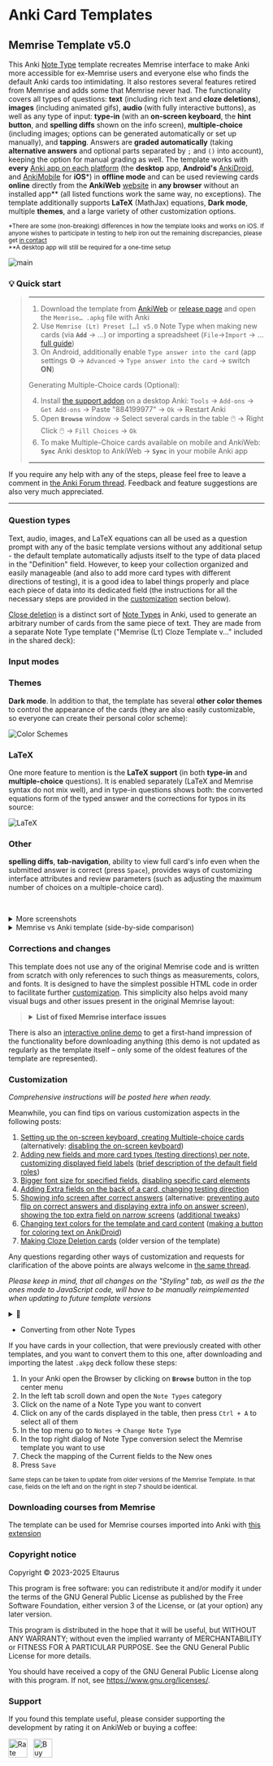 # Anki Card Templates

## Memrise Template v5.0

This Anki [Note Type](https://docs.ankiweb.net/getting-started.html#note-types) template recreates Memrise interface to make Anki more accessible for ex-Memrise users and everyone else who finds the default Anki cards too intimidating. It also restores several features retired from Memrise and adds some that Memrise never had. The functionality covers all types of questions: **text** (including rich text and **cloze deletions**), **images** (including animated gifs), **audio** (with fully interactive buttons), as well as any type of input:  **type-in** (with an **on-screen keyboard**, the **hint button**, and **spelling diffs** shown on the info screen), **multiple-choice** (including images; options can be generated automatically or set up manually), and **tapping**. Answers are **graded automatically** (taking **alternative answers** and optional parts separated by `;` and `()` into account), keeping the option for manual grading as well. The template works with **every** [Anki app on each platform](https://apps.ankiweb.net/) (the **desktop** app, **Android's** [AnkiDroid](https://play.google.com/store/apps/details?id=com.ichi2.anki), and [AnkiMobile](https://apps.apple.com/us/app/ankimobile-flashcards/id373493387) for **iOS**\*) in **offline mode** and can be used reviewing cards **online** directly from the **AnkiWeb** [website](https://ankiweb.net/decks) in **any browser** without an installed app\*\* (all listed functions work the same way, no exceptions). The template additionally supports **LaTeX** (MathJax) equations, **Dark mode**, multiple **themes**, and a large variety of other customization options.

<sup>*There are some (non-breaking) differences in how the template looks and works on iOS. If anyone wishes to participate in testing to help iron out the remaining discrepancies, please get [in contact](https://forums.ankiweb.net/t/memrise-card-template-support-thread/34233)</sup>
<br>
<sup>**A desktop app will still be required for a one-time setup</sup>

![main](https://github.com/user-attachments/assets/13d0b023-a26b-46b0-9485-224c10881e7e)


### 💡 Quick start

>---
>1. Download the template from [AnkiWeb](https://ankiweb.net/shared/info/510199145) or [release page](https://github.com/Eltaurus-Lt/Anki-Card-Templates/releases/tag/v5.0) and open the `Memrise… .apkg` file with Anki
>2. Use `Memrise (Lτ) Preset […] v5.0` Note Type when making new cards (via **`Add`** → …) or importing a spreadsheet (`File`→`Import` → … [full guide](https://github.com/Eltaurus-Lt/CourseDump2022?tab=readme-ov-file#-importing-into-anki))
>3. On Android, additionally enable `Type answer into the card` (app settings ⚙️ → `Advanced` → `Type answer into the card` → switch **ON**)
>
>Generating Multiple-Choice cards (Optional):
>
>4. Install [the support addon](https://ankiweb.net/shared/info/884199977) on a desktop Anki:
     `Tools` → `Add-ons` → `Get Add-ons` → Paste "884199977" → `Ok` → Restart Anki
>5. Open **`Browse`** window → Select several cards in the table 🖱️ → Right Click 🖱️ → `Fill Choices` → `Ok`
>6. To make Multiple-Choice cards available on mobile and AnkiWeb: **`Sync`** Anki desktop to AnkiWeb → **`Sync`** in your mobile Anki app
>---

If you require any help with any of the steps, please feel free to leave a comment in [the Anki Forum thread](https://forums.ankiweb.net/t/memrise-card-template-support-thread/34233).
Feedback and feature suggestions are also very much appreciated.

---

### Question types

Text, audio, images, and LaTeX equations can all be used as a question prompt with any of the basic template versions without any additional setup - the default template automatically adjusts itself to the type of data placed in the "Definition" field. However, to keep your collection organized and easily manageable (and also to add more card types with different directions of testing), it is a good idea to label things properly and place each piece of data into its dedicated field (the instructions for all the necessary steps are provided in the [customization](#Customization) section below).

[Close deletion](https://docs.ankiweb.net/editing.html#cloze-deletion) is a distinct sort of [Note Types](https://docs.ankiweb.net/getting-started.html#note-types) in Anki, used to generate an arbitrary number of cards from the same piece of text. They are made from a separate Note Type template ("Memrise (Lτ) Cloze Template v..." included in the shared deck):




### Input modes




### Themes

**Dark mode**. In addition to that, the template has several **other color themes** to control the appearance of the cards (they are also easily customizable, so everyone can create their personal color scheme):
<!-- fuzzy answer matching | timers, mems... -->

![Color Schemes](https://github.com/user-attachments/assets/5bedf070-0002-405b-bcf3-6210f6321917)

### LaTeX

One more feature to mention is the **LaTeX support** (in both **type-in** and **multiple-choice** questions). It is enabled separately (LaTeX and Memrise syntax do not mix well), and in type-in questions shows both: the converted equations form of the typed answer and the corrections for typos in its source:

![LaTeX](https://github.com/user-attachments/assets/e8831bf0-a43d-4d78-8b25-ed835c8e21d5)


### Other

**spelling diffs**, **tab-navigation**, ability to view full card's info even when the submitted answer is correct (press `Space`), provides ways of customizing interface attributes and review parameters (such as adjusting the maximum number of choices on a multiple-choice card).


&nbsp;  
<details>
<summary>More screenshots</summary>
 
![Audio question](https://github.com/Eltaurus-Lt/Anki-Card-Templates/assets/93875472/58fe1cd2-02de-4e16-b5c2-ee5d240307ae)
![Multiple-choice question](https://github.com/Eltaurus-Lt/Anki-Card-Templates/assets/93875472/548a2f2a-ca68-41fd-94fa-150b90662552)
![On-screen keyboard](https://github.com/Eltaurus-Lt/Anki-Card-Templates/assets/93875472/cfc7895a-4911-4e04-8084-7a65f3a555f5)
![Images](https://github.com/Eltaurus-Lt/Anki-Card-Templates/assets/93875472/e12a8648-8b2a-4af0-a4cb-93a29ad61a6b)
![Multiple-choice question](https://github.com/user-attachments/assets/43e4be88-91f8-4575-881a-122bfcb62fa0)
![Spelling corrections](https://github.com/Eltaurus-Lt/Anki-Card-Templates/assets/93875472/9f30fdeb-57c8-4d04-b086-07d211b99ce0)
![Hint button](https://github.com/Eltaurus-Lt/Anki-Card-Templates/assets/93875472/6dbd8da4-e322-4c4b-bd5a-4a744ba5e8e2)
![Dark theme (multiple-choice)](https://github.com/user-attachments/assets/7e918a3c-365d-4f05-917a-ee9066f37644)
![Dark theme (type-in, audio)](https://github.com/user-attachments/assets/9340eff2-eb93-452f-8f5a-51abde3cb86e)

</details>

<details>
<summary>Memrise vs Anki template (side-by-side comparison)</summary>
 <p align="middle">
  <img src="https://github.com/Eltaurus-Lt/Anki-Card-Templates/assets/93875472/9c93a367-1ec6-4818-bb50-d84ccf543c0a" title="Anki" style="width: 43%; box-shadow: 10px 5px 5px black;">
  <img src="https://github.com/Eltaurus-Lt/Anki-Card-Templates/assets/93875472/411a99b6-0e71-4dc5-91b7-cbb3008040a1" title="Memrise" style="width: 48%">
</p>

<p align="middle">
  <img src="https://github.com/Eltaurus-Lt/Anki-Card-Templates/assets/93875472/cbe21000-4519-43ab-b74b-a1c35dd1a363" title="Anki" style="width: 43%">
  <img src="https://github.com/Eltaurus-Lt/Anki-Card-Templates/assets/93875472/7e0d7f4e-34e2-4db9-b034-07f0490ba5f4" title="Memrise" style="width: 48%">
</p>

<p align="middle">
  <img src="https://github.com/Eltaurus-Lt/Anki-Card-Templates/assets/93875472/0aca8cd7-260c-4049-9bc5-1efe9a24e915" title="Anki" style="width: 43%">
  <img src="https://github.com/Eltaurus-Lt/Anki-Card-Templates/assets/93875472/c7446347-0b12-427d-97b8-bdc0b899a715" title="Memrise" style="width: 48%">
</p>
</details>

### Corrections and changes

This template does not use any of the original Memrise code and is written from scratch with only references to such things as measurements, colors, and fonts. It is designed to have the simplest possible HTML code in order to facilitate further [customization](#Customization). This simplicity also helps avoid many visual bugs and other issues present in the original Memrise layout:

><details>
><summary><b>List of fixed Memrise interface issues</b></summary>
> 
>> All screenshots and recordings are marked by the respective logos:
>> 
>> ![ank_s](https://github.com/Eltaurus-Lt/Anki-Card-Templates/assets/93875472/99799137-a232-42d0-8321-d11cacd00fcd) - **Anki**
>> 
>> ![mem_s](https://github.com/Eltaurus-Lt/Anki-Card-Templates/assets/93875472/f5fd82ba-c612-44a5-8f34-e10c946d680f) - **Memrise**
>&nbsp;
> 
> 1. Elements jitter on the answer submission
> 
>> ![Submit jitter (Anki vs Memrise)](https://github.com/Eltaurus-Lt/Anki-Card-Templates/assets/93875472/7c6a4ff3-05f6-4c9a-83ec-288584e65697)
>&nbsp;
>
> 2. Cropped text labels 
>
>> ![Fonts cropping (Anki vs Memrise)](https://github.com/Eltaurus-Lt/Anki-Card-Templates/assets/93875472/2bec6453-353b-4c5c-9cef-b34592bb9457)
>&nbsp;
>
>3. Audio icons blurring on hover
>
>> ![Audio blurring (Anki vs Memrise)](https://github.com/Eltaurus-Lt/Anki-Card-Templates/assets/93875472/7f04ce9e-3ec7-46f6-a418-21354b962c49)
>&nbsp;
> 
> 4. Added keyboard navigation for audio buttons
>
>> ![Keyboard navigation (Anki)](https://github.com/Eltaurus-Lt/Anki-Card-Templates/assets/93875472/ff7cb131-a234-4b40-b01c-5d7894c382c7)
>&nbsp;
> 
> 5. On-screen keyboard buttons respond to clicks:
>
>> ![Button clicks (Anki vs Memrise)](https://github.com/Eltaurus-Lt/Anki-Card-Templates/assets/93875472/954d1852-ca73-43b3-b188-5cc3ec701305)
>&nbsp;
>
> 6. Keyboard character alignment improved (text baseline instead of bounding box center):
>
>> ![Keys centering (Anki vs Memrise)](https://github.com/Eltaurus-Lt/Anki-Card-Templates/assets/93875472/107f4c4f-7a81-4d77-b33b-f76fee53e213)
>&nbsp;
>
> 7. Aliasing artefacts in the corners of buttons:
>
>> ![Aliasing (Anki vs Memrise)](https://github.com/Eltaurus-Lt/Anki-Card-Templates/assets/93875472/85f11f4e-c6ee-429d-b462-149b9d6c907b)
>&nbsp;
>
> 8. The pressed multiple-choice button stays pressed instead of jittering back:
> 
>> ![Multiple-choice click (Anki vs Memrise)](https://github.com/Eltaurus-Lt/Anki-Card-Templates/assets/93875472/74e1c2f1-d4ae-4e13-9210-bc7b33705654)
>&nbsp;
>
> 9. Color scheme is consistent (the graying-out effect is removed, the correct and pressed buttons are recolored to match the good and bad answers in typing questions):
>
>> ![Color scheme (Memrise)](https://github.com/Eltaurus-Lt/Anki-Card-Templates/assets/93875472/1ff3e975-98b7-4267-b492-eecbaa75f149)
>>
>> ![Color scheme (Anki)](https://github.com/Eltaurus-Lt/Anki-Card-Templates/assets/93875472/99f50d23-2d68-4715-b8af-846747b7a07c)
>&nbsp;
>
> 10. Multiple-choice number labels centering:
> 
>> ![Multiple-Choice labels (Anki vs Memrise)](https://github.com/Eltaurus-Lt/Anki-Card-Templates/assets/93875472/be7b7a63-71e5-429e-87f5-e54e34ba0c56)
>&nbsp;
>
> 11. Multiple-choice questions are ensured to have unique options, unlike their implementation at Memrise:
>
>> ![Choice is not an option (Memrise)](https://github.com/Eltaurus-Lt/Anki-Card-Templates/assets/93875472/532d3665-5dce-4614-a119-9b8908ab3c46)
>&nbsp;
>
> 12. Audio buttons do not use raster assets, which reduces size, improves image sharpness, and keeps the code self-contained. Also, icons for audio questions do not scale up to comically large sizes on wide monitors.
>
>> ![Audio button blurring](https://github.com/Eltaurus-Lt/Anki-Card-Templates/assets/93875472/34a32bdc-e2c4-49c4-92c6-49af8fb71040)
>&nbsp;
>
> 13. Keyboard in tapping questions does not jitter on the first input. Also, the tapping buttons visibly respond to key presses:
> 
>> ![Tapping buttons jitter and responsiveness](https://github.com/user-attachments/assets/e6816ff6-e2c6-45f4-a485-e777119c47b8)
>
></details>

There is also an [interactive online demo](https://codepen.io/Eltaurus/full/mdaMQby) to get a first-hand impression of the functionality before downloading anything (this demo is not updated as regularly as the template itself – only some of the oldest features of the template are represented).

### Customization

*Comprehensive instructions will be posted here when ready.*

Meanwhile, you can find tips on various customization aspects in the following posts:

1. [Setting up the on-screen keyboard, creating Multiple-choice cards](https://forums.ankiweb.net/t/memrise-card-template-support-thread/34233/54?u=eltaurus) (alternatively: [disabling the on-screen keyboard](https://forums.ankiweb.net/t/memrise-card-template-support-thread/34233/97?u=eltaurus))
2. [Adding new fields and more card types (testing directions) per note, customizing displayed field labels](https://forums.ankiweb.net/t/memrise-card-template-support-thread/34233/31?u=eltaurus) ([brief description of the default field roles](https://forums.ankiweb.net/t/memrise-card-template-support-thread/34233/75?u=eltaurus))
3. [Bigger font size for specified fields](https://forums.ankiweb.net/t/memrise-card-template-support-thread/34233/90?u=eltaurus), [disabling specific card elements](https://forums.ankiweb.net/t/memrise-card-template-support-thread/34233/97?u=eltaurus)
4. [Adding Extra fields on the back of a card, changing testing direction](https://forums.ankiweb.net/t/memrise-card-template-support-thread/34233/6?u=eltaurus)
5. [Showing info screen after correct answers](https://forums.ankiweb.net/t/memrise-card-template-support-thread/34233/70?u=eltaurus) (alternative: [preventing auto flip on correct answers and displaying extra info on answer screen](https://forums.ankiweb.net/t/memrise-card-template-support-thread/34233/20?u=eltaurus)), [showing the top extra field on narrow screens](https://forums.ankiweb.net/t/memrise-card-template-support-thread/34233/81?u=eltaurus) ([additional tweaks](https://forums.ankiweb.net/t/memrise-card-template-support-thread/34233/83?u=eltaurus))
6. [Changing text colors for the template and card content](https://forums.ankiweb.net/t/memrise-card-template-support-thread/34233/49?u=eltaurus) ([making a button for coloring text on AnkiDroid](https://forums.ankiweb.net/t/memrise-card-template-support-thread/34233/51?u=eltaurus))
7. [Making Cloze Deletion cards](https://forums.ankiweb.net/t/memrise-card-template-support-thread/34233/18?u=eltaurus) (older version of the template)

Any questions regarding other ways of customization and requests for clarification of the above points are always welcome in [the same thread](https://forums.ankiweb.net/t/memrise-card-template-support-thread/34233).

*Please keep in mind, that all changes on the "Styling" tab, as well as the the ones made to JavaScript code, will have to be manually reimplemented when updating to future template versions*

<details>
<summary>🚧</summary>
The main file is `Memrise Templates (Lτ) v2.3.apkg`. Opening it with Anki adds `Memrise Templates (Lτ) v2.3` Note Type, which can then be used to create new cards, change Note Type of existing ones, or import external spreadsheets.
<br><sub>Both, the deck and the single card in it, which are imported with the Note Type, serve only as its holders and can be deleted right away.</sub>

- Memrise vs Anki
  -  Note vs Card
  -  Note Type settings = course settings | Card Type settings = level settings)
- Adding Note Type
- Adding Card Type
  - text and labels
  - changing question | converting to Audio/image
  - changing answer | converting to MCh
  - conditions
- Editing Note Fields (Memrise columns)
  - Adding (New {{Extra}} | {{Notes}})
  - Renaming 
- keyboard
- classes: off | memblob | large
</details>

- Converting from other Note Types

If you have cards in your collection, that were previously created with other templates, and you want to convert them to this one, after downloading and importing the latest `.akpg` deck follow these steps:

1. In your Anki open the Browser by clicking on **`Browse`** button in the top center menu
2. In the left tab scroll down and open the `Note Types` category
3. Click on the name of a Note Type you want to convert
4. Click on any of the cards displayed in the table, then press `Ctrl + A` to select all of them
5. In the top menu go to `Notes` -> `Change Note Type`
6. In the top right dialog of Note Type conversion select the Memrise template you want to use
7. Check the mapping of the Current fields to the New ones
8. Press `Save`

<sub>Same steps can be taken to update from older versions of the Memrise Template. In that case, fields on the left and on the right in step 7 should be identical.</sub>

### Downloading courses from Memrise

The template can be used for Memrise courses imported into Anki with [this extension](https://github.com/Eltaurus-Lt/CourseDump2022)

### Copyright notice

Copyright © 2023-2025 Eltaurus

This program is free software: you can redistribute it and/or modify
it under the terms of the GNU General Public License as published by
the Free Software Foundation, either version 3 of the License, or
(at your option) any later version.

This program is distributed in the hope that it will be useful,
but WITHOUT ANY WARRANTY; without even the implied warranty of
MERCHANTABILITY or FITNESS FOR A PARTICULAR PURPOSE.
See the GNU General Public License for more details.

You should have received a copy of the GNU General Public License
along with this program. If not, see <https://www.gnu.org/licenses/>.

### Support

If you found this template useful, please consider supporting the development by rating it on AnkiWeb or buying a coffee:

<a href="https://ankiweb.net/shared/info/510199145" target="_blank"><img src="https://i.imgur.com/CoCMk2T.png" alt="Rate on AnkiWeb"  style="height: 37px"></a>
&nbsp;
<a href="https://www.buymeacoffee.com/eltaurus" target="_blank"><img src="https://i.imgur.com/XQvdocZ.png" alt="Buy me a Coffee"  style="height: 37px"></a>
